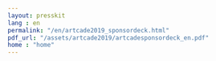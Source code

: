 ```yaml
---
layout: presskit
lang : en
permalink: "/en/artcade2019_sponsordeck.html"
pdf_url: "/assets/artcade2019/artcadesponsordeck_en.pdf"
home : "home"
---
```

